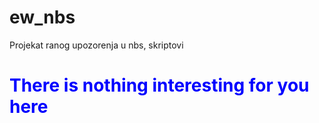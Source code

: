 # ew_nbs
Projekat ranog upozorenja u nbs, skriptovi

<h1 style="color:blue;"> There is nothing interesting for you here </h1>
